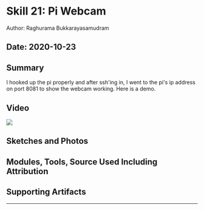 # Skill 21: Pi Webcam

Author: Raghurama Bukkarayasamudram

## Date: 2020-10-23

## Summary

I hooked up the pi properly and after ssh'ing in, I went to the pi's ip address on port 8081 to show the webcam working.
Here is a demo.

## Video

[![](http://img.youtube.com/vi/ygUmUA2LkFI/0.jpg)](http://www.youtube.com/watch?v=ygUmUA2LkFI "Skill 21: Pi Webcam")

## Sketches and Photos

## Modules, Tools, Source Used Including Attribution

## Supporting Artifacts

---
